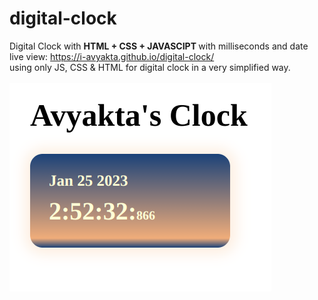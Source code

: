 # digital-clock
Digital Clock with <strong> HTML + CSS + JAVASCIPT </strong> with milliseconds and date <br/>
live view: https://i-avyakta.github.io/digital-clock/ <br/>
using only JS, CSS & HTML for digital clock in a very simplified way. 
<br/><br/><img src="ss.png"/>
